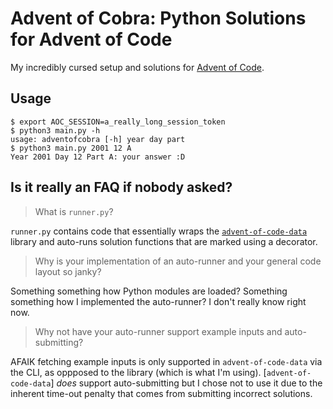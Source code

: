 # Advent of Cobra: Python Solutions for Advent of Code

My incredibly cursed setup and solutions for [Advent of Code](https://adventofcode.com).

## Usage

```console
$ export AOC_SESSION=a_really_long_session_token
$ python3 main.py -h
usage: adventofcobra [-h] year day part
$ python3 main.py 2001 12 A
Year 2001 Day 12 Part A: your answer :D
```

## Is it really an FAQ if nobody asked?

> What is `runner.py`?

`runner.py` contains code that essentially wraps the [`advent-of-code-data`](https://github.com/wimglenn/advent-of-code-data) library and auto-runs solution functions that are marked using a decorator.

> Why is your implementation of an auto-runner and your general code layout so janky?

Something something how Python modules are loaded? Something something how I implemented the auto-runner? I don't really know right now.

> Why not have your auto-runner support example inputs and auto-submitting?

AFAIK fetching example inputs is only supported in `advent-of-code-data` via the CLI, as oppposed to the library (which is what I'm using). [`advent-of-code-data`] *does* support auto-submitting but I chose not to use it due to the inherent time-out penalty that comes from submitting incorrect solutions.
